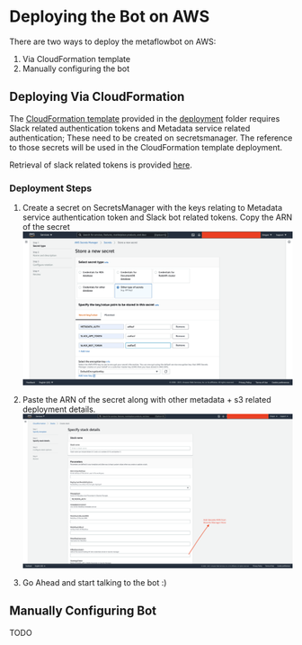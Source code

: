 # Deploying the Bot on AWS

There are two ways to deploy the metaflowbot on AWS:

1. Via CloudFormation template 
2. Manually configuring the bot

## Deploying Via CloudFormation

The [CloudFormation template](../deployment/mfbot-cfn-template.yml) provided in the [deployment](../deployment) folder requires Slack related authentication tokens and Metadata service related authentication; These need to be created on secretsmanager. The reference to those secrets will be used in the CloudFormation template deployment. 

Retrieval of slack related tokens is provided [here](./Setup.md). 

### Deployment Steps

1. Create a secret on SecretsManager with the keys relating to Metadata service authentication token and Slack bot related tokens. Copy the ARN of the secret
    ![](./images/Secret-manager-setup.png)

2. Paste the ARN of the secret along with other metadata + s3 related deployment details. 
    ![](./images/cfn-deploy.png)

3. Go Ahead and start talking to the bot :) 

## Manually Configuring Bot

TODO